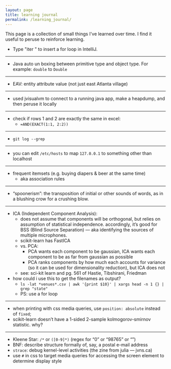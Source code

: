 ```yaml
---
layout: page
title: learning journal
permalink: /learning_journal/
---
```


This page is a collection of small things I've learned over time. I find it useful to peruse to reinforce learning.



[/]: # (2016 Dec 20)

- Type "iter <return>" to insert a for loop in IntelliJ.

[/]: # (2016 Nov 8)

---

- Java auto un boxing between primitive type and object type. For example: `double` to `Double`


[/]: # (2016 Nov 2)

---

- EAV: entity attribute value (not just east Atlanta village)


[/]: # (2016 Oct 10)

---

- used jvisualvm to connect to a running java app, make a heapdump, and then peruse it locally


[/]: # (2016 Oct 7)

---

- check if rows 1 and 2 are exactly the same in excel:
    - `=AND(EXACT(1:1, 2:2))`


[/]: # (2016 Sept 27)

---

- `git log --grep`


[/]: # (2016 Sept 26)

---

- you can edit `/etc/hosts` to map `127.0.0.1` to something other than localhost


[/]: # (2016 Sept 22)

---

- frequent itemsets (e.g. buying diapers & beer at the same time)
    - aka association rules


[/]: # (2016 Sept 18)

---

- “spoonerism”: the transposition of initial or other sounds of words, as in a blushing crow for a crushing blow.


[/]: # (2016 Sept 8)

---

- ICA (Independent Component Analysis):
    - does not assume that components will be orthogonal, but relies on assumption of statistical independence. accordingly, it’s good for BSS (Blind Source Separation) — aka identifying the sources of multiple microphones.
    - scikit-learn has FastICA
    - vs. PCA:
        - PCA wants each component to be gaussian, ICA wants each component to be as far from gaussian as possible
        - PCA ranks components by how much each accounts for variance (so it can be used for dimensionality reduction), but ICA does not
    - see: sci-kit learn and pg. 561 of Hastie, Tibshirani, Friedman
- how could i use this to get the filenames as output?
    - ```ls -lat *venues*.csv | awk '{print $10}' | xargs head -n 1 {} | grep "state"```
    - PS: use a for loop


[/]: # (2016 Sept 7)

---

- when printing with css media queries, use `position: absolute` instead of `fixed`;
- scikit-learn doesn’t have a 1-sided 2-sample kolmogorov-smirnov statistic. why?


[/]: # (2016 Sept 6)

---

- Kleene Star: `/*` or `([0-9]*)` (regex for “0” or “98765” or “”)
- BNF: describe structure formally of, say, a postal e-mail address
- `strace`: debug kernel-level activities (the zine from julia — jvns.ca)
- use `#` in css to target media queries for accessing the screen element to determine display style
